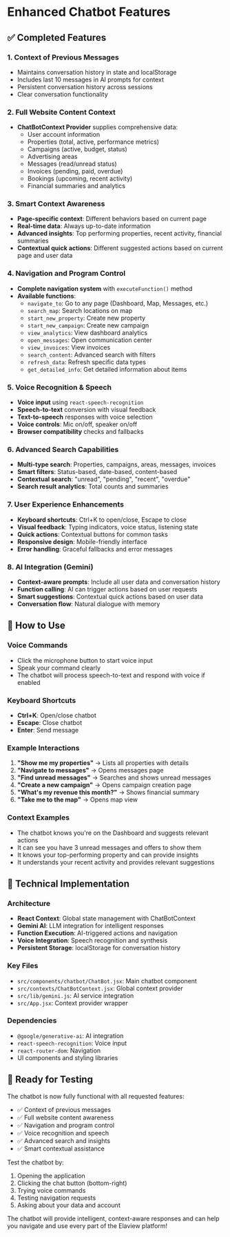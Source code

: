 # Enhanced Chatbot Features

## ✅ Completed Features

### 1. **Context of Previous Messages**
- Maintains conversation history in state and localStorage
- Includes last 10 messages in AI prompts for context
- Persistent conversation history across sessions
- Clear conversation functionality

### 2. **Full Website Content Context**
- **ChatBotContext Provider** supplies comprehensive data:
  - User account information
  - Properties (total, active, performance metrics)
  - Campaigns (active, budget, status)
  - Advertising areas
  - Messages (read/unread status)
  - Invoices (pending, paid, overdue)
  - Bookings (upcoming, recent activity)
  - Financial summaries and analytics

### 3. **Smart Context Awareness**
- **Page-specific context**: Different behaviors based on current page
- **Real-time data**: Always up-to-date information
- **Advanced insights**: Top performing properties, recent activity, financial summaries
- **Contextual quick actions**: Different suggested actions based on current page and user data

### 4. **Navigation and Program Control**
- **Complete navigation system** with `executeFunction()` method
- **Available functions**:
  - `navigate_to`: Go to any page (Dashboard, Map, Messages, etc.)
  - `search_map`: Search locations on map
  - `start_new_property`: Create new property
  - `start_new_campaign`: Create new campaign
  - `view_analytics`: View dashboard analytics
  - `open_messages`: Open communication center
  - `view_invoices`: View invoices
  - `search_content`: Advanced search with filters
  - `refresh_data`: Refresh specific data types
  - `get_detailed_info`: Get detailed information about items

### 5. **Voice Recognition & Speech**
- **Voice input** using `react-speech-recognition`
- **Speech-to-text** conversion with visual feedback
- **Text-to-speech** responses with voice selection
- **Voice controls**: Mic on/off, speaker on/off
- **Browser compatibility** checks and fallbacks

### 6. **Advanced Search Capabilities**
- **Multi-type search**: Properties, campaigns, areas, messages, invoices
- **Smart filters**: Status-based, date-based, content-based
- **Contextual search**: "unread", "pending", "recent", "overdue"
- **Search result analytics**: Total counts and summaries

### 7. **User Experience Enhancements**
- **Keyboard shortcuts**: Ctrl+K to open/close, Escape to close
- **Visual feedback**: Typing indicators, voice status, listening state
- **Quick actions**: Contextual buttons for common tasks
- **Responsive design**: Mobile-friendly interface
- **Error handling**: Graceful fallbacks and error messages

### 8. **AI Integration (Gemini)**
- **Context-aware prompts**: Include all user data and conversation history
- **Function calling**: AI can trigger actions based on user requests
- **Smart suggestions**: Contextual quick actions based on user data
- **Conversation flow**: Natural dialogue with memory

## 🎯 How to Use

### Voice Commands
- Click the microphone button to start voice input
- Speak your command clearly
- The chatbot will process speech-to-text and respond with voice if enabled

### Keyboard Shortcuts
- **Ctrl+K**: Open/close chatbot
- **Escape**: Close chatbot
- **Enter**: Send message

### Example Interactions
1. **"Show me my properties"** → Lists all properties with details
2. **"Navigate to messages"** → Opens messages page
3. **"Find unread messages"** → Searches and shows unread messages
4. **"Create a new campaign"** → Opens campaign creation page
5. **"What's my revenue this month?"** → Shows financial summary
6. **"Take me to the map"** → Opens map view

### Context Examples
- The chatbot knows you're on the Dashboard and suggests relevant actions
- It can see you have 3 unread messages and offers to show them
- It knows your top-performing property and can provide insights
- It understands your recent activity and provides relevant suggestions

## 🔧 Technical Implementation

### Architecture
- **React Context**: Global state management with ChatBotContext
- **Gemini AI**: LLM integration for intelligent responses
- **Function Execution**: AI-triggered actions and navigation
- **Voice Integration**: Speech recognition and synthesis
- **Persistent Storage**: localStorage for conversation history

### Key Files
- `src/components/chatbot/ChatBot.jsx`: Main chatbot component
- `src/contexts/ChatBotContext.jsx`: Global context provider
- `src/lib/gemini.js`: AI service integration
- `src/App.jsx`: Context provider wrapper

### Dependencies
- `@google/generative-ai`: AI integration
- `react-speech-recognition`: Voice input
- `react-router-dom`: Navigation
- UI components and styling libraries

## 🚀 Ready for Testing

The chatbot is now fully functional with all requested features:
- ✅ Context of previous messages
- ✅ Full website content awareness
- ✅ Navigation and program control
- ✅ Voice recognition and speech
- ✅ Advanced search and insights
- ✅ Smart contextual assistance

Test the chatbot by:
1. Opening the application
2. Clicking the chat button (bottom-right)
3. Trying voice commands
4. Testing navigation requests
5. Asking about your data and account

The chatbot will provide intelligent, context-aware responses and can help you navigate and use every part of the Elaview platform!
